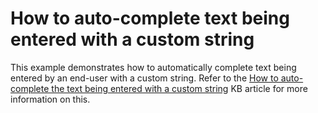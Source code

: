 # How to auto-complete text being entered with a custom string 


<p>This example demonstrates how to automatically complete text being entered by an end-user with a custom string. Refer to the <a href="https://www.devexpress.com/Support/Center/p/AK3726">How to auto-complete the text being entered with a custom string</a> KB article for more information on this.</p>

<br/>



